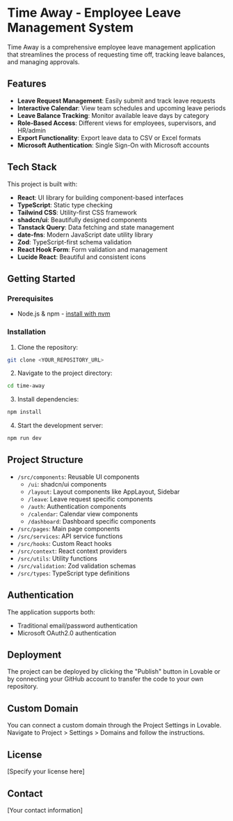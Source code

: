 
# Time Away - Employee Leave Management System

Time Away is a comprehensive employee leave management application that streamlines the process of requesting time off, tracking leave balances, and managing approvals.

## Features

- **Leave Request Management**: Easily submit and track leave requests
- **Interactive Calendar**: View team schedules and upcoming leave periods
- **Leave Balance Tracking**: Monitor available leave days by category
- **Role-Based Access**: Different views for employees, supervisors, and HR/admin
- **Export Functionality**: Export leave data to CSV or Excel formats
- **Microsoft Authentication**: Single Sign-On with Microsoft accounts

## Tech Stack

This project is built with:

- **React**: UI library for building component-based interfaces
- **TypeScript**: Static type checking
- **Tailwind CSS**: Utility-first CSS framework
- **shadcn/ui**: Beautifully designed components
- **Tanstack Query**: Data fetching and state management
- **date-fns**: Modern JavaScript date utility library
- **Zod**: TypeScript-first schema validation
- **React Hook Form**: Form validation and management
- **Lucide React**: Beautiful and consistent icons

## Getting Started

### Prerequisites

- Node.js & npm - [install with nvm](https://github.com/nvm-sh/nvm#installing-and-updating)

### Installation

1. Clone the repository:
```sh
git clone <YOUR_REPOSITORY_URL>
```

2. Navigate to the project directory:
```sh
cd time-away
```

3. Install dependencies:
```sh
npm install
```

4. Start the development server:
```sh
npm run dev
```

## Project Structure

- `/src/components`: Reusable UI components
  - `/ui`: shadcn/ui components
  - `/layout`: Layout components like AppLayout, Sidebar
  - `/leave`: Leave request specific components
  - `/auth`: Authentication components
  - `/calendar`: Calendar view components
  - `/dashboard`: Dashboard specific components
- `/src/pages`: Main page components
- `/src/services`: API service functions
- `/src/hooks`: Custom React hooks
- `/src/context`: React context providers
- `/src/utils`: Utility functions
- `/src/validation`: Zod validation schemas
- `/src/types`: TypeScript type definitions

## Authentication

The application supports both:
- Traditional email/password authentication
- Microsoft OAuth2.0 authentication

## Deployment

The project can be deployed by clicking the "Publish" button in Lovable or by connecting your GitHub account to transfer the code to your own repository.

## Custom Domain

You can connect a custom domain through the Project Settings in Lovable. Navigate to Project > Settings > Domains and follow the instructions.

## License

[Specify your license here]

## Contact

[Your contact information]
